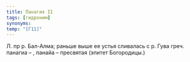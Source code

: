 ```yaml
---
title: Панагия II
tags: [гидроним]
synonyms:
temp: "[Г11]"
---
```


Л. пр р. Бал-Алма; раньше выше ее устья сливалась с р. Гува греч. панагиа – ,
панайа – пресвятая (эпитет Богородицы.)
